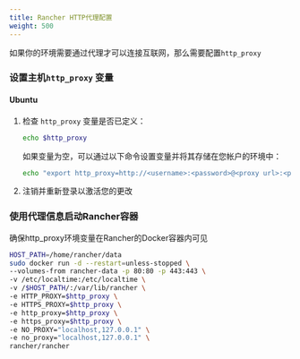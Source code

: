 ```yaml
---
title: Rancher HTTP代理配置
weight: 500
---
```


如果你的环境需要通过代理才可以连接互联网，那么需要配置`http_proxy`

### 设置主机`http_proxy` 变量

#### Ubuntu

1. 检查 `http_proxy` 变量是否已定义：

    ```bash
    echo $http_proxy
    ```

    如果变量为空，可以通过以下命令设置变量并将其存储在您帐户的环境中：

    ```bash
    echo "export http_proxy=http://<username>:<password>@<proxy url>:<proxy port>/" >> .profile
    ```

2. 注销并重新登录以激活您的更改

### 使用代理信息启动Rancher容器

确保http_proxy环境变量在Rancher的Docker容器内可见

```bash
HOST_PATH=/home/rancher/data
sudo docker run -d --restart=unless-stopped \
--volumes-from rancher-data -p 80:80 -p 443:443 \
-v /etc/localtime:/etc/localtime \
-v /$HOST_PATH/:/var/lib/rancher \
-e HTTP_PROXY=$http_proxy \
-e HTTPS_PROXY=$http_proxy \
-e http_proxy=$http_proxy \
-e https_proxy=$http_proxy \
-e NO_PROXY="localhost,127.0.0.1" \
-e no_proxy="localhost,127.0.0.1" \
rancher/rancher
```
